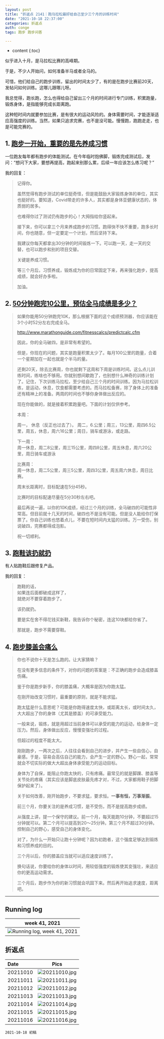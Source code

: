 ```yaml
---
layout: post
title: "折返点 2141｜跑马拉松最好给自己至少三个月的训练时间"
date: "2021-10-18 22:37:00"
categories: 折返点
auth: conge
tags: 跑步 跑步问答

---
```

* content
{:toc}

似乎进入十月，是马拉松比赛的高峰期。

于是，不少人开始问，如何准备半马或者全马的。

可惜，他们给自己的跑步训练，留出的时间太少了，有的是在跑步比赛前20天，发帖问如何训练。这哪儿跟哪儿呀。

我总觉得，跑长跑，怎么也得给自己留出三个月的时间进行专门训练，积累跑量，锻炼身体，是指能够完成长距离跑。

这种短时间内就要参加比赛，是有很大的运动风险的。身体需要时间，才能逐渐适应高强度的训练。当然，如果只追求完赛，也不是没可能。慢慢跑，跑跑走走，也是可能完赛的。




## 1. [跑步一开始，重要的是先养成习惯](https://douc.cc/40XXBp)

一位跑友每年都有跑步的体能测试。在今年临时抱佛脚，锻炼完成测试后，发问：“想问下大家，要想再提高，跑起来别那么累，后续一年应该怎么练习呢？”

我的回复：

> 记得你。
> 
> 虽然觉得有跑步测试的单位挺奇怪，但是能鼓励大家锻炼身体的单位，其实也挺好的。要知道，Covid带走的许多人，其实都是身体亚健康状态的，体质弱的居多。
> 
> 也难得你过了测试仍有跑步的心！大拇指给你竖起来。
> 
> 接下来，你可以拿三个月来养成跑步的习惯。跑得快不快不重要，跑多长时间，你也随意，但一定要定一个计划，然后坚持下来。
> 
> 我建议你每天都拿出30分钟的时间锻炼一下。可以跑一天，走一天的交替，也可以跑步和别的项目交替。
> 
> 关键是养成习惯。
> 
> 等三个月后，习惯养成，锻炼成为你的日常固定下来，再来强化跑步，提高成绩，就会好办多啦。
> 
> 加油。

## 2. [50分钟跑完10公里，预估全马成绩是多少？](https://douc.cc/0ZWlTu)


> 如果你能用50分钟跑完10K，那么根据下面的这个成绩预测器，你应该能在3个小时52分左右完成全马。
> 
> http://www.marathonguide.com/fitnesscalcs/predictcalc.cfm
> 
> 因此，你的全马破四，是非常有希望的。
> 
> 但是，你现在的问题，其实是跑量积累太少了。每月100公里的跑量，合着一个星期加在一起也就是个半马的量。
> 
> 还剩20天，除去比赛周，你也就剩下这周和下周是训练时间。这么点儿训练时间，练啥也不够用。你就别想间歇跑了，也别想什么神奇的训练计划了。记住，下次训练马拉松，至少给自己三个月的时间训练。因为马拉松训练，是运动，休息，饮食都需要考虑的。而马拉松备赛，除了身体上的准备还有精神上的准备。两周的时间也不够你身体做出反应的。
> 
> 现在你能做的，就是接着积累跑量吧。下面的计划仅供参考。
> 
> 本周：
> 
> 周一， 休息（反正也过去了）。 周二，6.公里；周三，13公里，周四6.5公里，周五，休息，周六16公里；周日，骑车或游泳，或走路。
> 
> 下一周：  
> 周一休息，周二8公里，周三15公里，周四8公里，周五休息，周六20公里，周日骑车或游泳
> 
> 比赛周：  
> 周一休息，周二5公里，周三5公里，周四3公里，周五周六休息，周日比赛。
> 
> 周末长距离时，目标配速在5分45秒。
> 
> 比赛时的目标配速尽量在5分30秒左右吧。
> 
> 最后再说一遍，以你的10K成绩，经过三个月的训练，全马破四的可能性非常高。但目前就十几天的时间，破四也不是没有可能。但是没人能给你打保票了。你自己训练也悠着点儿，不要在短时间内太猛的训练。万一受伤，别说破四，完赛都得成泡影。
> 
> 祝一切顺利。

## 3. [跑鞋该扔就扔 ](https://douc.cc/47Mukw)

有人贴跑鞋后跟修复产品。

我的回复：

> 跑鞋的话，  
> 如果连后面都破成这样了，  
> 就绝对不要穿着跑步了。  
> 
> 该扔就扔。
> 
> 要是实在舍不得花钱买新鞋，我告诉你个秘密，连这10块都给你省了。
> 
> 那就是，跑步不需要穿鞋。

## 4. [跑步膝盖会痛么](https://douc.cc/1AmfVG)


> 你也不说你十天是怎么跑的。让大家猜嘛？
> 
> 在没有更多信息的条件下，对你的问题的答案是：不正确的跑步会造成膝盖伤痛。
> 
> 鉴于你是跑步新手，你的膝盖痛，大概率是因为你跑太猛。
> 
> 在刚开始改变习惯时，最重要的原则，就是不能求猛。
> 
> 跑太猛是什么意思呢？可能是你跑得速度太快，或距离太长，或时间太久，大大超出了你的身体（尤其是膝盖）的可承受能力。
> 
> 一般来说，锻炼，就是用超过当前身体可以承受的能力的运动，给身体一定压力。然后，身体做出反应，慢慢变强壮的过程。
> 
> 但超过的程度不能太大。
> 
> 刚刚跑步，一两次之后，人往往会看到自己的进步，并产生一些自信心，自豪感。于是，容易会高估自己的能力，会产生一定的野心。野心一起，常常就会不切实际的做大大超出身体承受能力的运动目标。
> 
> 身体为了自保，能阻止你跑太快的，只有疼痛。最常见的就是脚踝、膝盖等关节处的疼痛（其实应该是脚底皮肤最先疼才对，不过，大家都用鞋子把脚保护起来了）。
> 
> 
> 关于如何改善，刚开始跑步，不要求猛，要求恒。__一事有恒，万事渐振__。
> 
> 前三个月，你要关注的是养成习惯，是不受伤，而不是提高跑步成绩。
> 
> 从强度上讲，提一个保守的建议。前一个月，每天能跑10分钟，不要超过15分钟就可以。第二个月可以提高到20～25分钟。第三个月不超过30分钟。控制自己的野心，感受自己的身体变化。
> 
> 对了，为什么一开始只让跑十分钟呢？因为初跑者，这个强度足够达到锻炼和习惯养成的目的。
> 
> 三个月以后，你的膝盖应当就可以适应速度训练了。
> 
> 换句话说，你要给你的身体以时间，用较低强度的锻炼使其变强壮，来适应你的更高运动需求。
> 
> 三个月后，跑步作为你的新习惯就会巩固下来。然后再开始追求速度，距离吧。


----

## Running log

|week 41, 2021|
|:----:|
|![Running log, week 41, 2021](/assets/images/折返点/2021_wk41.png)|


## 折返点

|Date|Pics|
|:----|:----:|
|20211010|![20211010.jpg](/assets/images/折返点/20211010.jpg)  |
|20211011|![20211011.jpg](/assets/images/折返点/20211011.jpg)  |
|20211012|![20211012.jpg](/assets/images/折返点/20211012.jpg)  |
|20211013|![20211013.jpg](/assets/images/折返点/20211013.jpg)  |
|20211014|![20211014.jpg](/assets/images/折返点/20211014.jpg)  |
|20211015|![20211015.jpg](/assets/images/折返点/20211015.jpg)  |
|20211016|![20211016.jpg](/assets/images/折返点/20211016.jpg)  |


```
2021-10-18 初稿
```